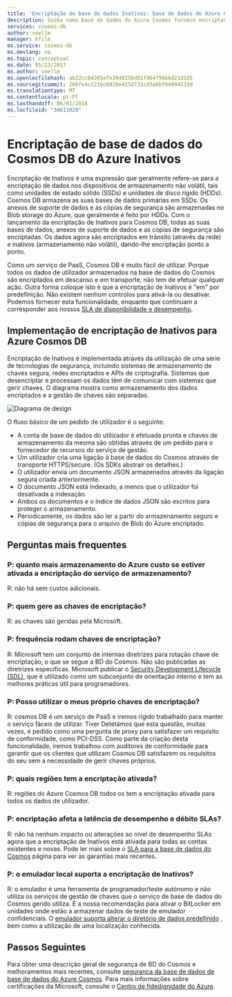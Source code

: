 ```yaml
---
title: 'Encriptação de base de dados Inativos: base de dados do Azure Cosmos | Microsoft Docs'
description: Saiba como base de dados do Azure Cosmos fornece encriptação predefinido de todos os dados.
services: cosmos-db
author: voellm
manager: kfile
ms.service: cosmos-db
ms.devlang: na
ms.topic: conceptual
ms.date: 05/23/2017
ms.author: voellm
ms.openlocfilehash: ab22cc64265efe3948256d81f964796b6d21d3d5
ms.sourcegitcommit: 266fe4c2216c0420e415d733cd3abbf94994533d
ms.translationtype: MT
ms.contentlocale: pt-PT
ms.lasthandoff: 06/01/2018
ms.locfileid: "34611029"
---
```

# <a name="azure-cosmos-db-database-encryption-at-rest"></a>Encriptação de base de dados do Cosmos DB do Azure Inativos

Encriptação de Inativos é uma expressão que geralmente refere-se para a encriptação de dados nos dispositivos de armazenamento não volátil, tais como unidades de estado sólido (SSDs) e unidades de disco rígido (HDDs). Cosmos DB armazena as suas bases de dados primárias em SSDs. Os anexos de suporte de dados e as cópias de segurança são armazenadas no Blob storage do Azure, que geralmente é feito por HDDs. Com o lançamento da encriptação de Inativos para Cosmos DB, todas as suas bases de dados, anexos de suporte de dados e as cópias de segurança são encriptadas. Os dados agora são encriptados em trânsito (através da rede) e inativos (armazenamento não volátil), dando-lhe encriptação ponto a ponto.

Como um serviço de PaaS, Cosmos DB é muito fácil de utilizar. Porque todos os dados de utilizador armazenados na base de dados do Cosmos são encriptados em descanso e em transporte, não tem de efetuar qualquer ação. Outra forma coloque isto é que a encriptação de Inativos é "em" por predefinição. Não existem nenhum controlos para ativá-la ou desativar. Podemos fornecer esta funcionalidade, enquanto que continuam a corresponder aos nossos [SLA de disponibilidade e desempenho](https://azure.microsoft.com/support/legal/sla/cosmos-db).

## <a name="implementation-of-encryption-at-rest-for-azure-cosmos-db"></a>Implementação de encriptação de Inativos para Azure Cosmos DB

Encriptação de Inativos é implementada através da utilização de uma série de tecnologias de segurança, incluindo sistemas de armazenamento de chaves segura, redes encriptados e APIs de criptografia. Sistemas que desencriptar e processam os dados têm de comunicar com sistemas que gerir chaves. O diagrama mostra como armazenamento dos dados encriptados e a gestão de chaves são separadas. 

![Diagrama de design](./media/database-encryption-at-rest/design-diagram.png)

O fluxo básico de um pedido de utilizador é o seguinte:
- A conta de base de dados do utilizador é efetuada pronta e chaves de armazenamento da mesma são obtidas através de um pedido para o fornecedor de recursos do serviço de gestão.
- Um utilizador cria uma ligação à base de dados do Cosmos através de transporte HTTPS/secure. (Os SDKs abstrair os detalhes.)
- O utilizador envia um documento JSON armazenados através da ligação segura criada anteriormente.
- O documento JSON está indexado, a menos que o utilizador foi desativada a indexação.
- Ambos os documentos e o índice de dados JSON são escritos para proteger o armazenamento.
- Periodicamente, os dados são ler a partir do armazenamento seguro e cópias de segurança para o arquivo de Blob do Azure encriptado.

## <a name="frequently-asked-questions"></a>Perguntas mais frequentes

### <a name="q-how-much-more-does-azure-storage-cost-if-storage-service-encryption-is-enabled"></a>P: quanto mais armazenamento do Azure custo se estiver ativada a encriptação do serviço de armazenamento?
R: não há sem custos adicionais.

### <a name="q-who-manages-the-encryption-keys"></a>P: quem gere as chaves de encriptação?
R: as chaves são geridas pela Microsoft.

### <a name="q-how-often-are-encryption-keys-rotated"></a>P: frequência rodam chaves de encriptação?
R: Microsoft tem um conjunto de internas diretrizes para rotação chave de encriptação, o que se segue a BD do Cosmos. Não são publicadas as diretrizes específicas. Microsoft publicar o [Security Development Lifecycle (SDL)](https://www.microsoft.com/sdl/default.aspx), que é utilizado como um subconjunto de orientação interno e tem as melhores práticas útil para programadores.

### <a name="q-can-i-use-my-own-encryption-keys"></a>P: Posso utilizar o meus próprio chaves de encriptação?
R: cosmos DB é um serviço de PaaS e iremos rígido trabalhado para manter o serviço fáceis de utilizar. Tiver Detetámos que esta questão, muitas vezes, é pedido como uma pergunta de proxy para satisfazer um requisito de conformidade, como PCI-DSS. Como parte da criação desta funcionalidade, iremos trabalhou com auditores de conformidade para garantir que os clientes que utilizam Cosmos DB satisfazem os requisitos do seu sem a necessidade de gerir chaves próprios.

### <a name="q-what-regions-have-encryption-turned-on"></a>P: quais regiões tem a encriptação ativada?
R: regiões do Azure Cosmos DB todos os tem a encriptação ativada para todos os dados de utilizador.

### <a name="q-does-encryption-affect-the-performance-latency-and-throughput-slas"></a>P: encriptação afeta a latência de desempenho e débito SLAs?
R: não há nenhum impacto ou alterações ao nível de desempenho SLAs agora que a encriptação de Inativos está ativada para todas as contas existentes e novas. Pode ler mais sobre o [SLA para a base de dados do Cosmos](https://azure.microsoft.com/support/legal/sla/cosmos-db) página para ver as garantias mais recentes.

### <a name="q-does-the-local-emulator-support-encryption-at-rest"></a>P: o emulador local suporta a encriptação de Inativos?
R: o emulador é uma ferramenta de programador/teste autónomo e não utiliza os serviços de gestão de chaves que o serviço de base de dados do Cosmos gerido utiliza. É a nossa recomendação para ativar o BitLocker em unidades onde estão a armazenar dados de teste de emulador confidenciais. O [emulador suporta alterar o diretório de dados predefinido](local-emulator.md) , bem como a utilização de uma localização conhecida.

## <a name="next-steps"></a>Passos Seguintes

Para obter uma descrição geral de segurança de BD do Cosmos e melhoramentos mais recentes, consulte [segurança da base de dados de base de dados do Azure Cosmos](database-security.md).
Para mais informações sobre certificações da Microsoft, consulte o [Centro de fidedignidade do Azure](https://azure.microsoft.com/support/trust-center/).
